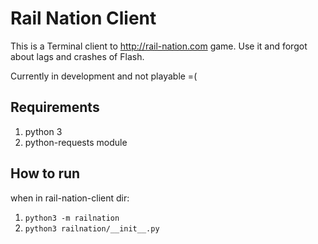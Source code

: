 Rail Nation Client
===================

This is a Terminal client to http://rail-nation.com game. 
Use it and forgot about lags and crashes of Flash.

Currently in development and not playable =(

Requirements
-----------
1. python 3
2. python-requests module

How to run
-----------
when in rail-nation-client dir:

1. `python3 -m railnation`
2. `python3 railnation/__init__.py`
